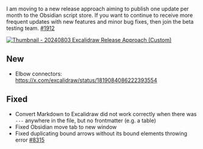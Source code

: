 I am moving to a new release approach aiming to publish one update per month to the Obsidian script store. If you want to continue to receive more frequent updates with new features and minor bug fixes, then join the beta testing team. [#1912](https://github.com/zsviczian/obsidian-excalidraw-plugin/issues/1912)

[![Thumbnail - 20240803 Excalidraw Release Approach (Custom)](https://github.com/user-attachments/assets/ab40648c-f73f-4bda-a416-52839f918f2a)](https://youtu.be/2poSS-Z91lY)

## New
- Elbow connectors:  https://x.com/excalidraw/status/1819084086222393554

## Fixed 
- Convert Markdown to Excalidraw did not work correctly when there was `---` anywhere in the file, but no frontmatter (e.g. a table)
- Fixed Obsidian move tab to new window
- Fixed duplicating bound arrows without its bound elements throwing error [#8315](https://github.com/excalidraw/excalidraw/issues/8315)